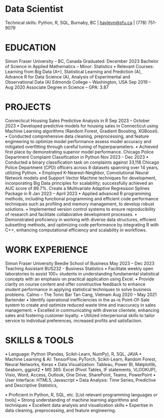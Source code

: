 # Data Scientist
Technical skills: Python, R, SQL, 
Burnaby, BC | hayleyn@sfu.ca | (778) 751-9079 

# EDUCATION
Simon Fraser University – BC, Canada                                                                      Graduated: December 2023
Bachelor of Science in Applied Mathematics – Minor: Statistics
•	Relevant Courses: Learning from Big Data (A+), Statistical Learning and Prediction (A), Advance R for Data Science (A), Analysis of Experimental and Observational Data (A)
Edmonds College – Washington, USA                                                                                 Sep 2019 – Aug 2020
Associate Degree in Science – GPA: 3.87
# PROJECTS
Connecticut Housing Sales Predictive Analysis in R	                          Sep 2023 – October 2023
•	Developed predictive models for housing sales in Connecticut using Machine Learning algorithms (Random Forest, Gradient Boosting, XGBoost).
•	Conducted comprehensive data cleaning, preprocessing, and feature engineering to optimize model performance assess model accuracy and mitigated overfitting through careful tuning of hyperparameters.
•	Achieved first place by demonstrating superior model performance.
Chicago Police Department Complaint Classification in Python                                    Nov 2023 – Dec 2023
•	Conducted a binary classification task on complaints against 33,118 Chicago Police Department (CPD) officers across 8 datasets spanning over 14 years, utilizing Python.
•	Employed K-Nearest-Neighbor, Convolutional Neural Network models and Support Vector Machine techniques for development, incorporating Big Data principles for scalability; successfully achieved an AUC score of 89.7%.
Create a Multivariate Adaptive Regression Splines Package in R                                  Jan 2023 – April 2023
•	Applied advanced R programming methods, including functional programming and efficient code performance techniques such as profiling and memory management, to develop robust solutions.
•	Implemented version control systems to ensure reproducibility of research and facilitate collaborative development processes.
•	Demonstrated proficiency in working with diverse data structures, efficient subsetting methods, and optimizing code performance by integrating R with C++, enhancing computational efficiency and scalability in workflows.
# WORK EXPERIENCE
Simon Fraser University Beedie School of Business	                         		May 2023 – Dec 2023
Teaching Assistant BUS232 - Business Statistics
•	Facilitate weekly open laboratories to assist 100+ students in understanding fundamental statistical concepts with an emphasis on practical application using Excel.
•	Provide clarity on course content and offer constructive feedback to enhance student performance in applying statistical techniques to solve business problems.
Calmo – The Tonic Bar Tan Cang, Vietnam         	                         	           Aug 2020 – May 2021
Bartender
•	Identify operational inefficiencies in the as-is Point-Of-Sale system to create and optimize reduced waste time and inaccuracy in sales management. 
•	Excelled in communicating with diverse clientele, enhancing sales and fostering customer loyalty.
•	Utilized interpersonal skills to tailor service to individual preferences, increased profits and satisfaction.
# SKILLS & TOOLS
•	Language: Python (Pandas, Scikit-Learn, NumPy), R, SQL, JAVA 
•	Machine Learning & AI: TensorFlow, PyTorch, Scikit-Learn, Random Forest, Neural Networks, Keras
•	Data Visualization: Tableau, Power BI, Matplotlib, Seaborn, ggplot2
•	MS 365: Excel (Pivot Tables, IF statements, VLOOKUP), Visio, Word, Access, Outlook, One Drive, SharePoint, Teams, PowerPoint
•	User Interface: HTML5, Javascript
•	Data Analysis: Time Series, Predictive and Descriptive Statistics,
 









•	Proficient in Python, R, SQL, etc. [List relevant programming languages or tools]
•	Strong understanding of machine learning algorithms and techniques
•	Excellent data analysis and visualization skills
•	Expertise in data cleaning, preprocessing, and feature engineering.
 
 

